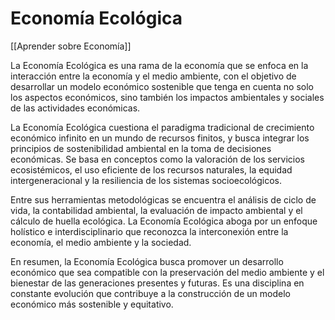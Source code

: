 # Economía Ecológica

[[Aprender sobre Economía]]

La Economía Ecológica es una rama de la economía que se enfoca en la interacción entre la economía y el medio ambiente, con el objetivo de desarrollar un modelo económico sostenible que tenga en cuenta no solo los aspectos económicos, sino también los impactos ambientales y sociales de las actividades económicas.

La Economía Ecológica cuestiona el paradigma tradicional de crecimiento económico infinito en un mundo de recursos finitos, y busca integrar los principios de sostenibilidad ambiental en la toma de decisiones económicas. Se basa en conceptos como la valoración de los servicios ecosistémicos, el uso eficiente de los recursos naturales, la equidad intergeneracional y la resiliencia de los sistemas socioecológicos.

Entre sus herramientas metodológicas se encuentra el análisis de ciclo de vida, la contabilidad ambiental, la evaluación de impacto ambiental y el cálculo de huella ecológica. La Economía Ecológica aboga por un enfoque holístico e interdisciplinario que reconozca la interconexión entre la economía, el medio ambiente y la sociedad.

En resumen, la Economía Ecológica busca promover un desarrollo económico que sea compatible con la preservación del medio ambiente y el bienestar de las generaciones presentes y futuras. Es una disciplina en constante evolución que contribuye a la construcción de un modelo económico más sostenible y equitativo.

